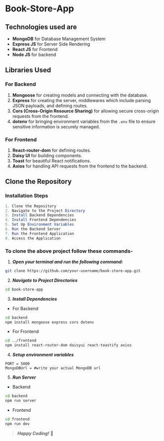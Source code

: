 # Book-Store-App

## **Technologies used are**

- **MongoDB** for Database Management System
- **Express JS** for Server Side Rendering
- **React JS** for Frontend
- **Node JS** for backend



## Libraries Used

### For Backend

1. **Mongoose** for creating models and connecting with the database.
2. **Express** for creating the server, middlewares which include parsing JSON payloads, and defining routes.
3. **Cors (Cross-Origin Resource Sharing)** for allowing secure cross-origin requests from the frontend.
4. **dotenv** for bringing environment variables from the `.env` file to ensure sensitive information is securely managed.

### For Frontend

1. **React-router-dom** for defining routes.
2. **Daisy UI** for building components.
3. **Toast** for beautiful React notifications.
4. **Axios** for handling API requests from the frontend to the backend.


## **Clone the Repository**

### Installation Steps

```mathematica
1. Clone the Repository
2. Navigate to the Project Directory
3. Install Backend Dependencies
4. Install Frontend Dependencies
5. Set Up Environment Variables
6. Run the Backend Server
7. Run the Frontend Application
8. Access the Application
```

### To clone the above project follow these commands-

1) ***Open your terminal and run the following command:***

```bash
git clone https://github.com/your-username/book-store-app.git
```

2) ***Navigate to Project Directories***

```bash
cd book-store-app
```

3) ***Install Dependencies***

- For Backend

```bash
cd backend
npm install mongoose express cors dotenv
```

- For Frontend

```bash
cd ../frontend
npm install react-router-dom daisyui react-toastify axios
```

4) ***Setup environment variables***

```env
PORT = 5000
MongoDBUrl = #write your actual MongoDB url
```

5. ***Run Server***

- Backend

```bash
cd backend
npm run server
```

- Frontend

```bash
cd frontend
npm run dev
```

> **_Happy Coding!_** 🎉

